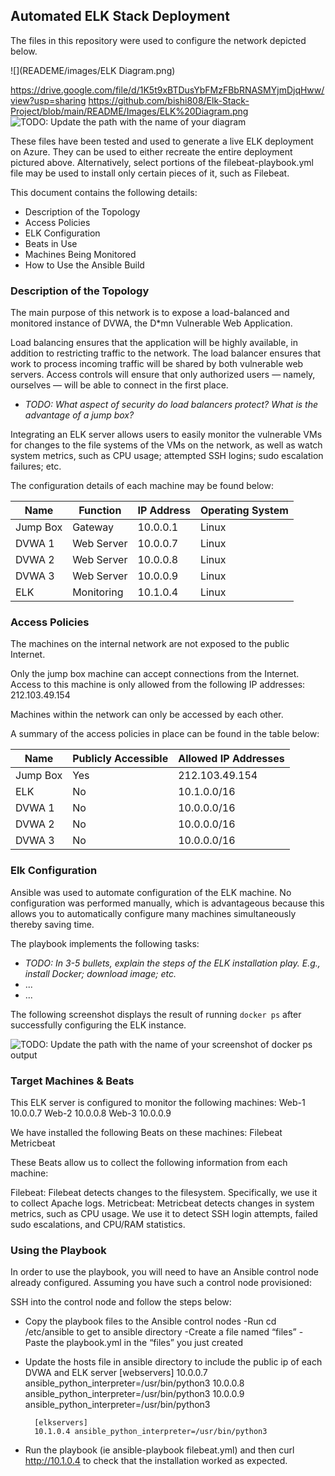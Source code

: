 ## Automated ELK Stack Deployment

The files in this repository were used to configure the network depicted below.

![](READEME/images/ELK Diagram.png)

https://drive.google.com/file/d/1K5t9xBTDusYbFMzFBbRNASMYjmDjqHww/view?usp=sharing
https://github.com/bishi808/Elk-Stack-Project/blob/main/README/Images/ELK%20Diagram.png
![TODO: Update the path with the name of your diagram](Images/diagram_filename.png)

These files have been tested and used to generate a live ELK deployment on Azure. They can be used to either recreate the entire deployment pictured above. Alternatively, select portions of the filebeat-playbook.yml file may be used to install only certain pieces of it, such as Filebeat.

This document contains the following details:
- Description of the Topology
- Access Policies
- ELK Configuration
- Beats in Use
- Machines Being Monitored
- How to Use the Ansible Build


### Description of the Topology

The main purpose of this network is to expose a load-balanced and monitored instance of DVWA, the D*mn Vulnerable Web Application.

Load balancing ensures that the application will be highly available, in addition to restricting traffic to the network. The load balancer ensures that work to process incoming traffic will be shared by both vulnerable web servers. Access controls will ensure that only authorized users — namely, ourselves — will be able to connect in the first place.
- _TODO: What aspect of security do load balancers protect? What is the advantage of a jump box?_

Integrating an ELK server allows users to easily monitor the vulnerable VMs for changes to the file systems of the VMs on the network, as well as watch system metrics, such as CPU usage; attempted SSH logins; sudo escalation failures; etc.

The configuration details of each machine may be found below:

| Name     |   Function  |   IP Address | Operating System |
|----------|-------------|--------------|------------------|
| Jump Box | Gateway     | 10.0.0.1     |      Linux       |
| DVWA 1   | Web Server  | 10.0.0.7     |      Linux       |
| DVWA 2   | Web Server  | 10.0.0.8     |      Linux       |
| DVWA 3   | Web Server  | 10.0.0.9     |      Linux       |
| ELK      | Monitoring  | 10.1.0.4     |      Linux       |

### Access Policies

The machines on the internal network are not exposed to the public Internet. 

Only the jump box machine can accept connections from the Internet. Access to this machine is only allowed from the following IP addresses: 212.103.49.154

Machines within the network can only be accessed by each other.

A summary of the access policies in place can be found in the table below:

| Name     | Publicly Accessible | Allowed IP Addresses |
|----------|---------------------|----------------------|
| Jump Box |           Yes       |  212.103.49.154      |
| ELK      |           No        |  10.1.0.0/16         |
| DVWA 1   |           No        |  10.0.0.0/16         |
| DVWA 2   |           No        |  10.0.0.0/16         |
| DVWA 3   |           No        |  10.0.0.0/16         |

### Elk Configuration

Ansible was used to automate configuration of the ELK machine. No configuration was performed manually, which is advantageous because this allows you to automatically configure many machines simultaneously thereby saving time. 

The playbook implements the following tasks:


- _TODO: In 3-5 bullets, explain the steps of the ELK installation play. E.g., install Docker; download image; etc._
- ...
- ...

The following screenshot displays the result of running `docker ps` after successfully configuring the ELK instance.

![TODO: Update the path with the name of your screenshot of docker ps output](Images/docker_ps_output.png)

### Target Machines & Beats
This ELK server is configured to monitor the following machines:
Web-1 10.0.0.7
Web-2 10.0.0.8
Web-3 10.0.0.9

We have installed the following Beats on these machines:
Filebeat
Metricbeat

These Beats allow us to collect the following information from each machine:

Filebeat: Filebeat detects changes to the filesystem. Specifically, we use it to collect Apache logs.
Metricbeat: Metricbeat detects changes in system metrics, such as CPU usage. We use it to detect SSH login attempts, failed sudo escalations, and CPU/RAM statistics.

### Using the Playbook
In order to use the playbook, you will need to have an Ansible control node already configured. Assuming you have such a control node provisioned: 

SSH into the control node and follow the steps below:

- Copy the playbook files to the Ansible control nodes
	-Run cd /etc/ansible to get to ansible directory
	-Create a file named “files”
	-Paste the playbook.yml in the “files” you just created 

- Update the hosts file in ansible directory to include the public ip of each DVWA and ELK server
		[webservers]
		10.0.0.7 ansible_python_interpreter=/usr/bin/python3
		10.0.0.8 ansible_python_interpreter=/usr/bin/python3
		10.0.0.9 ansible_python_interpreter=/usr/bin/python3

		[elkservers]
		10.1.0.4 ansible_python_interpreter=/usr/bin/python3

- Run the playbook (ie ansible-playbook filebeat.yml) and then curl http://10.1.0.4 to check that the installation worked as expected.

